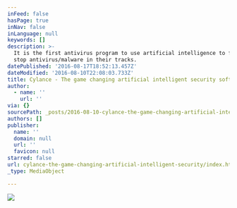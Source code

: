 ```yaml
---
inFeed: false
hasPage: true
inNav: false
inLanguage: null
keywords: []
description: >-
  It is the first antivirus program to use artificial intelligence to find and
  stop antivirus/malware in their tracks. 
datePublished: '2016-08-17T18:52:13.457Z'
dateModified: '2016-08-10T22:08:03.733Z'
title: Cylance - The game changing artificial intelligent security software
author:
  - name: ''
    url: ''
via: {}
sourcePath: _posts/2016-08-10-cylance-the-game-changing-artificial-intelligent-security.md
authors: []
publisher:
  name: ''
  domain: null
  url: ''
  favicon: null
starred: false
url: cylance-the-game-changing-artificial-intelligent-security/index.html
_type: MediaObject

---
```

![](https://the-grid-user-content.s3-us-west-2.amazonaws.com/146b8578-c0e8-49ec-96ef-04e8e9fc9ece.jpg)